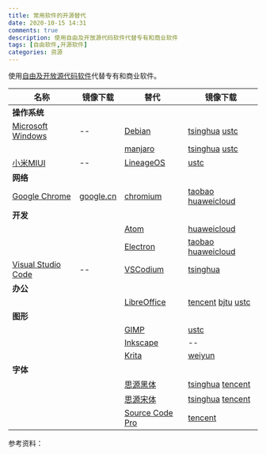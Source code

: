 ```yaml
---
title: 常用软件的开源替代
date: 2020-10-15 14:31
comments: true
description: 使用自由及开放源代码软件代替专有和商业软件
tags: [自由软件,开源软件]
categories: 资源
---
```


使用[自由及开放源代码软件][foss]代替专有和商业软件。

<!--more-->


| 名称 | 镜像下载 | 替代 | 镜像下载 |
| -- | -- | -- | -- |
| **操作系统** |
| [Microsoft Windows][ms] | -- | [Debian][debian] | [tsinghua][debian1] [ustc][debian2] |
| | | [manjaro][manjaro] | [tsinghua][manjaro1] [ustc][manjaro2] |
| [小米MIUI][miui] | -- | [LineageOS][lineage] | [ustc][lineage1] |
| **网络** |
| [Google Chrome][chrome] | [google.cn][chrome1] | [chromium][chromium] | [taobao][chromium1] [huaweicloud][chromium2] |
| **开发** |
| | | [Atom][atom] | [huaweicloud][atom1] |
| | | [Electron][electron] | [taobao][electron1] [huaweicloud][electron2] |
| [Visual Studio Code][vscode] | -- | [VSCodium][vscodium] | [tsinghua][vscodium1] |
| **办公** |
| | | [LibreOffice][libreoffice] | [tencent][libreoffice1] [bjtu][libreoffice2] [ustc][libreoffice3] |
| **图形** |
| | | [GIMP][gimp] | [ustc][gimp1] |
| | | [Inkscape][inkscape] | -- |
| | | [Krita][krita] | [weiyun][krita2] |
| **字体** |
| | | [思源黑体][source-han-sans] | [tsinghua][source-han-sans1] [tencent][source-han-sans2] |
| | | [思源宋体][source-han-serif] | [tsinghua][source-han-serif1] [tencent][source-han-serif2] |
| | | [Source Code Pro][source-code-pro] | [tencent][source-code-pro1] |



[krita]:https://krita.org/zh
[krita2]:https://share.weiyun.com/uHKk36c3

[source-han-sans]:https://github.com/adobe-fonts/source-han-sans/tree/release/SubsetOTF
[source-han-sans1]:https://mirrors.tuna.tsinghua.edu.cn/adobe-fonts/source-han-sans/SubsetOTF/
[source-han-sans2]:https://mirrors.cloud.tencent.com/adobe-fonts/source-han-sans/SubsetOTF/
[source-han-serif]:https://github.com/adobe-fonts/source-han-serif/tree/release/SubsetOTF
[source-han-serif1]:https://mirrors.tuna.tsinghua.edu.cn/adobe-fonts/source-han-serif/SubsetOTF/
[source-han-serif2]:https://mirrors.cloud.tencent.com/adobe-fonts/source-han-serif/SubsetOTF/
[source-code-pro]:https://adobe-fonts.github.io/source-code-pro/
[source-code-pro1]:https://mirrors.cloud.tencent.com/adobe-fonts/source-code-pro/


参考资料：

[ms]:https://www.microsoft.com/zh-cn/windows/get-windows-10


[miui]:https://www.miui.com/download.html
[lineage]:https://download.lineageos.org/
[lineage1]:http://mirrors.ustc.edu.cn/lineageos/

[debian]:https://www.debian.org/distrib/
[debian1]:https://mirrors.tuna.tsinghua.edu.cn/debian-cd/
[debian2]:http://mirrors.ustc.edu.cn/debian-cd/

[manjaro]:https://manjaro.org/download/
[manjaro1]:https://mirrors.tuna.tsinghua.edu.cn/osdn/storage/g/m/ma/manjaro/
[manjaro2]:http://mirrors.ustc.edu.cn/manjaro-cd/

[chrome]:https://www.google.com/intl/zh-CN/chrome/
[chrome1]:https://www.google.cn/intl/zh-CN/chrome/
[chromium]:https://www.chromium.org/
[chromium1]:https://npm.taobao.org/mirrors/chromium-browser-snapshots/
[chromium2]:https://mirrors.huaweicloud.com/chromium-browser-snapshots/

[vscode]:https://code.visualstudio.com/
[atom]:https://atom.io/
[atom1]:https://mirrors.huaweicloud.com/atom/
[vscodium]:https://github.com/VSCodium/vscodium/releases
[vscodium1]:https://mirrors.tuna.tsinghua.edu.cn/github-release/VSCodium/vscodium/


[electron]:https://www.electronjs.org/
[electron1]:https://npm.taobao.org/mirrors/electron
[electron2]:https://mirrors.huaweicloud.com/electron/


[libreoffice]:https://zh-cn.libreoffice.org/
[libreoffice1]:https://mirrors.cloud.tencent.com/libreoffice/libreoffice/stable/
[libreoffice2]:http://mirror.bjtu.edu.cn/tdf/libreoffice/stable/
[libreoffice3]:https://mirrors.ustc.edu.cn/tdf/libreoffice//stable/

[inkscape]:https://inkscape.org/release
[gimp]:https://www.gimp.org/downloads/
[gimp1]:http://mirrors.ustc.edu.cn/gimp/
[gimp2]:http://mirrors.ustc.edu.cn/gimp/


[foss]: https://zh.wikipedia.org/zh-cn/%E8%87%AA%E7%94%B1%E5%8F%8A%E5%BC%80%E6%94%BE%E6%BA%90%E4%BB%A3%E7%A0%81%E8%BD%AF%E4%BB%B6
